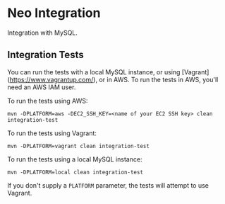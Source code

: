 # Neo Integration

Integration with MySQL.

## Integration Tests

You can run the tests with a local MySQL instance, or using [Vagrant] (https://www.vagrantup.com/), or in AWS. To run the tests in AWS, you'll need an AWS IAM user.

To run the tests using AWS:

`mvn -DPLATFORM=aws -DEC2_SSH_KEY=<name of your EC2 SSH key> clean integration-test`

To run the tests using Vagrant:

`mvn -DPLATFORM=vagrant clean integration-test`

To run the tests using a local MySQL instance:

`mvn -DPLATFORM=local clean integration-test`

If you don't supply a `PLATFORM` parameter, the tests will attempt to use Vagrant.
